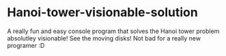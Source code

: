 # Hanoi-tower-visionable-solution
A really fun and easy console program that solves the Hanoi tower problem absolutley visionable! See the moving disks! Not bad for a really new programer :D
